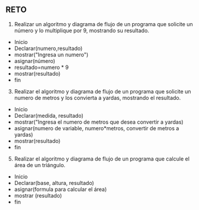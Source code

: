## RETO
1. Realizar un algoritmo y diagrama de flujo de un programa que solicite un número y lo multiplique por 9, mostrando su resultado.
* Inicio
* Declarar(numero,resultado)
* mostrar("Ingresa un numero")
* asignar(número)
* resultado=numero * 9
* mostrar(resultado)
* fin

3. Realizar el algoritmo y diagrama de flujo de un programa que solicite un numero de metros y los convierta a yardas, mostrando el resultado.
* Inicio
* Declarar(medida, resultado)
* mostrar("Ingresa el numero de metros que desea convertir a yardas)
* asignar(numero de variable, numero*metros, convertir de metros a yardas)
* mostrar(resultado)
* fin

5. Realizar el algoritmo y diagrama de flujo de un programa que calcule el área de un triángulo.
* Inicio
* Declarar(base, altura, resultado)
* asignar(formula para calcular el área)
* mostrar (resultado)
* fin
